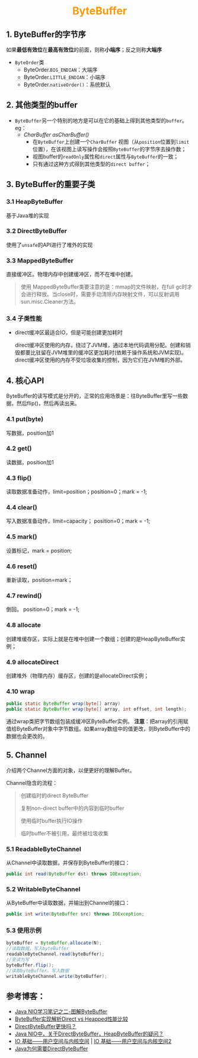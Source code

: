 # <div style="text-align:center;color:#FF9900">ByteBuffer</div>

## 1. ByteBuffer的字节序

如果**最低有效位**在**最高有效位**的前面，则称**小端序**；反之则称**大端序**

- `ByteOrder`类
  - ByteOrder.`BIG_ENDIAN`：大端序
  - ByteOrder.`LITTLE_ENDIAN`：小端序
  - ByteOrder.`nativeOrder()`：系统默认

## 2. 其他类型的buffer

* `ByteBuffer`另一个特别的地方是可以在它的基础上得到其他类型的`buffer`。eg：
  * *CharBuffer asCharBuffer()*
    * 在`ByteBuffer`上创建一个`CharBuffer` 视图（从`position`位置到`limit`位置），在该视图上读写操作会按照`ByteBuffer`的字节序去操作数；
    * 视图buffer的`readOnly`属性和`direct`属性与`ByteBuffer`的一致；
    * 只有通过这种方式得到其他类型的`direct buffer`；



## 3. ByteBuffer的重要子类

### 3.1 HeapByteBuffer

基于Java堆的实现



### 3.2 DirectByteBuffer

使用了`unsafe`的API进行了堆外的实现



### 3.3 MappedByteBuffer

直接缓冲区。物理内存中创建缓冲区，而不在堆中创建。
> 使用 MappedByteBuffer类要注意的是：mmap的文件映射，在full gc时才会进行释放。当close时，需要手动清除内存映射文件，可以反射调用sun.misc.Cleaner方法。


### 3.4 子类性能

* direct缓冲区最适合IO，但是可能创建更加耗时

  direct缓冲区使用的内存，绕过了JVM堆，通过本地代码调用分配。创建和销毁都要比驻留在JVM堆里的缓冲区更加耗时(依赖于操作系统和JVM实现)。direct缓冲区使用的内存不受垃圾收集的控制，因为它们在JVM堆的外部。



## 4. 核心API

ByteBuffer的读写模式是分开的，正常的应用场景是：往ByteBuffer里写一些数据，然后flip()，然后再读出来。

### 4.1 put(byte)

写数据，position加1

### 4.2 get()

读数据，position加1

### 4.3 flip()

读取数据准备动作，limit=position；position=0；mark = -1;

### 4.4 clear()

写入数据准备动作，limit=capacity； position=0；mark = -1;

### 4.5 mark()

设置标记，mark = position;

### 4.6 reset()

重新读取，position=mark；

### 4.7 rewind()

倒回， position=0；mark = -1;

### 4.8 allocate

创建堆缓存区，实际上就是在堆中创建一个数组；创建的是HeapByteBuffer实例；

### 4.9 allocateDirect

创建堆外（物理内存）缓存区，创建的是allocateDirect实例；

### 4.10 wrap

```java
public static ByteBuffer wrap(byte[] array)
public static ByteBuffer wrap(byte[] array, int offset, int length);
```

通过wrap类把字节数组包装成缓冲区ByteBuffer实例。
**注意**：把array的引用赋值给ByteBuffer对象中字节数组。如果array数组中的值更改，则ByteBuffer中的数据也会更改的。

## 5. Channel

介绍两个Channel方面的对象，以便更好的理解Buffer。

Channel隐含的流程：

> 创建临时的direct ByteBuffer
>
> 复制non-direct buffer中的内容到临时buffer
>
> 使用临时buffer执行IO操作
>
> 临时buffer不被引用，最终被垃圾收集

### 5.1 ReadableByteChannel

从Channel中读取数据，并保存到ByteBuffer的接口：

```java
public int read(ByteBuffer dst) throws IOException;
```



### 5.2 WritableByteChannel

从ByteBuffer中读取数据，并输出到Channel的接口：

```java
public int write(ByteBuffer src) throws IOException;
```



### 5.3 使用示例

```java
byteBuffer = ByteBuffer.allocate(N);
//读取数据，写入byteBuffer
readableByteChannel.read(byteBuffer);
//变读为写
byteBuffer.flip();
//读取byteBuffer，写入数据
writableByteChannel.write(byteBuffer);
```





## 参考博客：

* [Java NIO学习笔记之二-图解ByteBuffer](https://my.oschina.net/flashsword/blog/159613)
* [ByteBuffer实现解析Direct vs Heapped性能比较](https://blog.csdn.net/chenxinl/article/details/7497197)
* [DirectByteBuffer更快吗？](https://my.oschina.net/astute/blog/93902)
* [Java NIO中，关于DirectByteBuffer，HeapByteBuffer的疑问？]
* [IO 基础——用户空间与内核空间] | [IO 基础——用户空间与内核空间2]
* [Java为何需要DirectByteBuffer]








[Java NIO中，关于DirectByteBuffer，HeapByteBuffer的疑问？]:https://www.zhihu.com/question/57374068
[IO 基础——用户空间与内核空间]:https://xie.infoq.cn/article/8ade06535a85e49f196cf79c7
[IO 基础——用户空间与内核空间2]:https://www.toutiao.com/i6851822729302114823/?group_id=6851822729302114823
[Java为何需要DirectByteBuffer]:https://www.zhihu.com/question/60892134
